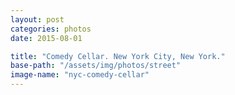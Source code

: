 ```yaml
---
layout: post
categories: photos
date: 2015-08-01

title: "Comedy Cellar. New York City, New York."
base-path: "/assets/img/photos/street"
image-name: "nyc-comedy-cellar"
---
```


